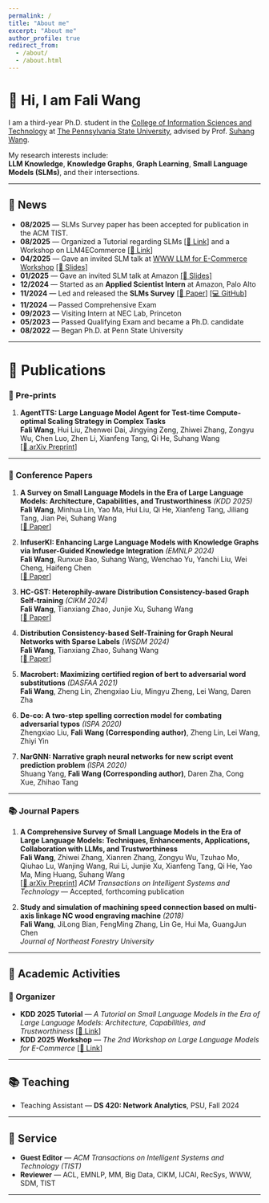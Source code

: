 ```yaml
---
permalink: /
title: "About me"
excerpt: "About me"
author_profile: true
redirect_from: 
  - /about/
  - /about.html
---
```

# 👋 Hi, I am **Fali Wang**  

I am a third-year Ph.D. student in the [College of Information Sciences and Technology](https://ist.psu.edu) at [The Pennsylvania State University](https://www.psu.edu/), advised by Prof. [Suhang Wang](https://suhangwang.ist.psu.edu/).  
<!-- I received my **M.S.** from the University of Chinese Academy of Sciences and **B.S.** from Northeast Forestry University.   -->

My research interests include:  
**LLM Knowledge**, **Knowledge Graphs**, **Graph Learning**, **Small Language Models (SLMs)**, and their intersections.  

---

## 📰 News
- **08/2025** — SLMs Survey paper has been accepted for publication in the ACM TIST. 
- **08/2025** — Organized a Tutorial regarding SLMs [[🔗 Link](https://fairyfali.github.io/kdd2025-tutorial/)] and a Workshop on LLM4ECommerce [[🔗 Link](https://kdd2025llm4ecommerce.github.io/)]
- **04/2025** — Gave an invited SLM talk at [WWW LLM for E-Commerce Workshop](https://llm4ecommerce.github.io/schedule/) [[📑 Slides]](/files/SLMs_Survey_Slides__Copy_for_WWW_.pdf)  
- **01/2025** — Gave an invited SLM talk at Amazon [[📑 Slides]](/files/SLMs_Survey_Slides.pdf)  
- **12/2024** — Started as an **Applied Scientist Intern** at Amazon, Palo Alto  
- **11/2024** — Led and released the **SLMs Survey** [[📄 Paper](https://arxiv.org/abs/2411.03350)] [[💻 GitHub](https://github.com/FairyFali/SLMs-Survey)]  
- **11/2024** — Passed Comprehensive Exam  
- **09/2023** — Visiting Intern at NEC Lab, Princeton  
- **05/2023** — Passed Qualifying Exam and became a Ph.D. candidate  
- **08/2022** — Began Ph.D. at Penn State University  

---

# 📄 Publications  

### 📝 Pre-prints

1. **AgentTTS: Large Language Model Agent for Test-time Compute-optimal Scaling Strategy in Complex Tasks**  
   **Fali Wang**, Hui Liu, Zhenwei Dai, Jingying Zeng, Zhiwei Zhang, Zongyu Wu, Chen Luo, Zhen Li, Xianfeng Tang, Qi He, Suhang Wang  
   [[📄 arXiv Preprint](https://arxiv.org/abs/2508.00890)]

---

### 🎤 Conference Papers

1. **A Survey on Small Language Models in the Era of Large Language Models: Architecture, Capabilities, and Trustworthiness** *(KDD 2025)*  
   **Fali Wang**, Minhua Lin, Yao Ma, Hui Liu, Qi He, Xianfeng Tang, Jiliang Tang, Jian Pei, Suhang Wang  
   [[📄 Paper](https://dl.acm.org/doi/abs/10.1145/3711896.3736563)]

2. **InfuserKI: Enhancing Large Language Models with Knowledge Graphs via Infuser-Guided Knowledge Integration** *(EMNLP 2024)*  
   **Fali Wang**, Runxue Bao, Suhang Wang, Wenchao Yu, Yanchi Liu, Wei Cheng, Haifeng Chen  
   [[📄 Paper](https://aclanthology.org/2024.findings-emnlp.209.pdf)]

3. **HC-GST: Heterophily-aware Distribution Consistency-based Graph Self-training** *(CIKM 2024)*  
   **Fali Wang**, Tianxiang Zhao, Junjie Xu, Suhang Wang  
   [[📄 Paper](https://arxiv.org/pdf/2407.17787)]

4. **Distribution Consistency-based Self-Training for Graph Neural Networks with Sparse Labels** *(WSDM 2024)*  
   **Fali Wang**, Tianxiang Zhao, Suhang Wang  
   [[📄 Paper](https://arxiv.org/pdf/2401.10394)]

5. **Macrobert: Maximizing certified region of bert to adversarial word substitutions** _(DASFAA 2021)_    
  **Fali Wang**, Zheng Lin, Zhengxiao Liu, Mingyu Zheng, Lei Wang, Daren Zha

6. **De-co: A two-step spelling correction model for combating adversarial typos** _(ISPA 2020)_    
  Zhengxiao Liu, **Fali Wang (Corresponding author)**, Zheng Lin, Lei Wang, Zhiyi Yin

7. **NarGNN: Narrative graph neural networks for new script event prediction problem** _(ISPA 2020)_    
  Shuang Yang, **Fali Wang (Corresponding author)**, Daren Zha, Cong Xue, Zhihao Tang

---

### 📚 Journal Papers

1. **A Comprehensive Survey of Small Language Models in the Era of Large Language Models: Techniques, Enhancements, Applications, Collaboration with LLMs, and Trustworthiness**  
   **Fali Wang**, Zhiwei Zhang, Xianren Zhang, Zongyu Wu, Tzuhao Mo, Qiuhao Lu, Wanjing Wang, Rui Li, Junjie Xu, Xianfeng Tang, Qi He, Yao Ma, Ming Huang, Suhang Wang  
   [[📄 arXiv Preprint](https://arxiv.org/abs/2411.03350)]
   *ACM Transactions on Intelligent Systems and Technology* — Accepted, forthcoming publication

2. **Study and simulation of machining speed connection based on multi-axis linkage NC wood engraving machine** *(2018)*  
   **Fali Wang**, JiLong Bian, FengMing Zhang, Lin Ge, Hui Ma, GuangJun Chen  
   *Journal of Northeast Forestry University*

---

## 🎯 Academic Activities

### 📢 Organizer
- **KDD 2025 Tutorial** — *A Tutorial on Small Language Models in the Era of Large Language Models: Architecture, Capabilities, and Trustworthiness* [[🔗 Link](https://fairyfali.github.io/kdd2025-tutorial/)]  
- **KDD 2025 Workshop** — *The 2nd Workshop on Large Language Models for E-Commerce* [[🔗 Link](https://kdd2025llm4ecommerce.github.io/)]

---

## 📚 Teaching
- Teaching Assistant — **DS 420: Network Analytics**, PSU, Fall 2024  

---

## 🤝 Service
- **Guest Editor** — *ACM Transactions on Intelligent Systems and Technology (TIST)*  
- **Reviewer** — ACL, EMNLP, MM, Big Data, CIKM, IJCAI, RecSys, WWW, SDM, TIST  

---



<div style="margin-top: 75px;"></div>
